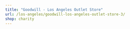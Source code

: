 ```yaml
---
title: "Goodwill - Los Angeles Outlet Store"
url: /los-angeles/goodwill-los-angeles-outlet-store-3/
shop: charity
---
```

